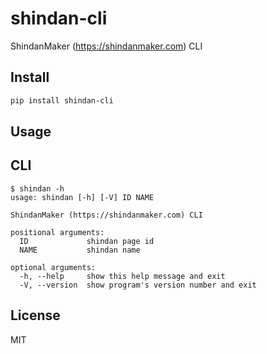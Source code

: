 # shindan-cli

ShindanMaker (<https://shindanmaker.com>) CLI

## Install

```bash
pip install shindan-cli
```

## Usage

## CLI

```shellsession
$ shindan -h
usage: shindan [-h] [-V] ID NAME

ShindanMaker (https://shindanmaker.com) CLI

positional arguments:
  ID             shindan page id
  NAME           shindan name

optional arguments:
  -h, --help     show this help message and exit
  -V, --version  show program's version number and exit
```

## License

MIT
